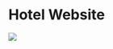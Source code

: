 # Hotel Website

<p align="center">

<img src="https://www.nipuniudari.tech/static/media/p2.99ca936e.png"></img>
 

</p>
